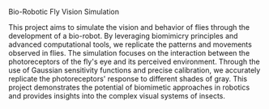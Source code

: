 Bio-Robotic Fly Vision Simulation

This project aims to simulate the vision and behavior of flies through the development of a bio-robot. By leveraging biomimicry principles and advanced computational tools, we replicate the patterns and movements observed in flies. The simulation focuses on the interaction between the photoreceptors of the fly's eye and its perceived environment. Through the use of Gaussian sensitivity functions and precise calibration, we accurately replicate the photoreceptors' response to different shades of gray. This project demonstrates the potential of biomimetic approaches in robotics and provides insights into the complex visual systems of insects.
